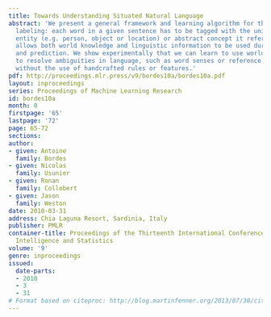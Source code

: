 ```yaml
---
title: Towards Understanding Situated Natural Language
abstract: 'We present a general framework and learning algorithm for the task of concept
  labeling: each word in a given sentence has to be tagged with the unique physical
  entity (e.g. person, object or location) or abstract concept it refers to. Our method
  allows both world knowledge and linguistic information to be used during learning
  and prediction. We show experimentally that we can learn to use world knowledge
  to resolve ambiguities in language, such as word senses or reference resolution,
  without the use of handcrafted rules or features.'
pdf: http://proceedings.mlr.press/v9/bordes10a/bordes10a.pdf
layout: inproceedings
series: Proceedings of Machine Learning Research
id: bordes10a
month: 0
firstpage: '65'
lastpage: '72'
page: 65-72
sections: 
author:
- given: Antoine
  family: Bordes
- given: Nicolas
  family: Usunier
- given: Ronan
  family: Collobert
- given: Jason
  family: Weston
date: 2010-03-31
address: Chia Laguna Resort, Sardinia, Italy
publisher: PMLR
container-title: Proceedings of the Thirteenth International Conference on Artificial
  Intelligence and Statistics
volume: '9'
genre: inproceedings
issued:
  date-parts:
  - 2010
  - 3
  - 31
# Format based on citeproc: http://blog.martinfenner.org/2013/07/30/citeproc-yaml-for-bibliographies/
---
```

